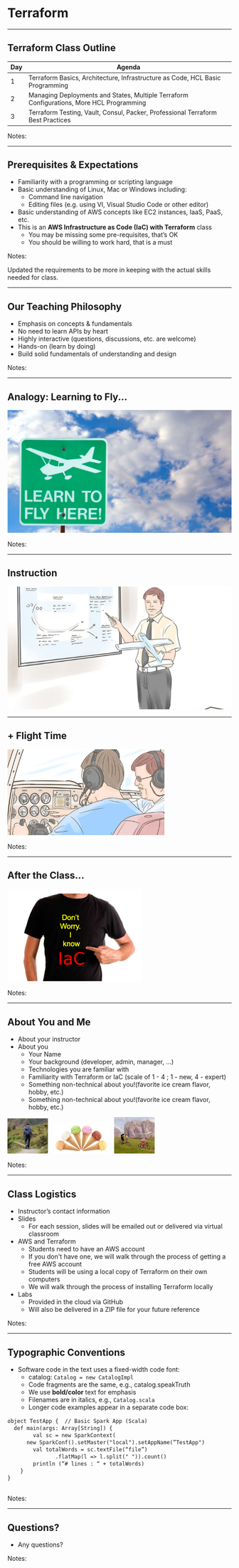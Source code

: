 # Terraform
---
## Terraform Class Outline


| Day | Agenda                                                                          |
|-----|---------------------------------------------------------------------------------|
| 1   | Terraform Basics, Architecture, Infrastructure as Code, HCL Basic Programming            |
| 2   | Managing Deployments and States, Multiple Terraform Configurations, More HCL Programming    |
| 3   | Terraform Testing, Vault, Consul, Packer, Professional Terraform Best Practices          |

<!-- {"left" : 0.25, "top" : 1.4, "height" : 3.36, "width" : 9.75} -->

Notes:

---

## Prerequisites & Expectations

* Familiarity with a programming or scripting language
* Basic understanding of Linux, Mac or Windows including:
  - Command line navigation 
  - Editing files (e.g. using VI, Visual Studio Code or other editor)
* Basic understanding of AWS concepts like EC2 instances, IaaS, PaaS, etc.
* This is an **AWS Infrastructure as Code (IaC) with Terraform** class 
  - You may be missing some pre-requisites, that’s OK
  - You should be willing to work hard, that is a must


Notes:

Updated the requirements to be more in keeping with the actual skills needed for class.

---

## Our Teaching Philosophy

* Emphasis on concepts & fundamentals
* No need to learn APIs by heart
* Highly interactive (questions, discussions, etc. are welcome)
* Hands-on (learn by doing)
* Build solid fundamentals of understanding and design



Notes:

---

## Analogy: Learning to Fly...
![](../artwork/learn-to-fly.png)



Notes:

---

## Instruction
![](../artwork/classroom-instruction.png)


---

## + Flight Time

<img src="../artwork/cockpit.png" style="width:70%;"/> <!-- {"left" : 0.26, "top" : 1.45, "height" : 6.17, "width" : 9.74} -->


Notes:

---

## After the Class...

<img src="../artwork/Terraform-I-Know.png" alt="Elastic-01.png" style="width:60%;"/><!-- {"left" : 1.29, "top" : 1.89, "height" : 5.28, "width" : 7.67} -->


Notes:

---


## About You and Me

* About your instructor
* About you
   - Your Name
   - Your background (developer, admin, manager, ...)
   - Technologies you are familiar with
   - Familiarity with Terraform or IaC (scale of 1 - 4 ;  1 - new,   4 - expert)
   - Something non-technical about you!(favorite ice cream flavor, hobby, etc.)
   - Something non-technical about you!(favorite ice cream flavor, hobby, etc.)

<img src="../artwork/hiking-3.jpg" style="width:18%;"/> &nbsp; <!-- {"left" : 1.55, "top" : 6.43, "height" : 1.76, "width" : 1.99} --><img src="../artwork/ice-cream-3.png" style="width:25%;"/> &nbsp; <!-- {"left" : 3.56, "top" : 6.45, "height" : 1.7, "width" : 3.13} --><img src="../artwork/biking-1.jpg" style="width:18%;"/> &nbsp; <!-- {"left" : 6.71, "top" : 6.43, "height" : 1.76, "width" : 1.99} -->


Notes:

---

## Class Logistics

* Instructor’s contact information
* Slides
  - For each session, slides will be emailed out or delivered via virtual classroom 
* AWS and Terraform
  - Students need to have an AWS account
  - If you don't have one, we will walk through the process of getting a free AWS account
  - Students will be using a local copy of Terraform on their own computers
  - We will walk through the process of installing Terraform locally
* Labs
  - Provided in the cloud via GitHub
  - Will also be delivered in a ZIP file for your future reference


Notes:

---

## Typographic Conventions

* Software code in the text uses a fixed-width code font: 
  - catalog: `Catalog = new CatalogImpl`
  - Code fragments are the same, e.g., catalog.speakTruth
  - We use **bold/color** text for emphasis
  - Filenames are in italics, e.g., `Catalog.scala`
  - Longer code examples appear in a separate code box:

```text
object TestApp {  // Basic Spark App (Scala)
  def main(args: Array[String]) {
		val sc = new SparkContext(
      new SparkConf().setMaster("local").setAppName(”TestApp")
		val totalWords = sc.textFile(“file”)
               .flatMap(l => l.split(" ")).count()
		println (“# lines : “ + totalWords)
	}
}


```
<!-- {"left" : 0, "top" : 3.99, "height" : 2.68, "width" : 10.25} -->


Notes:

---
## Questions?

* Any questions? 


Notes:














